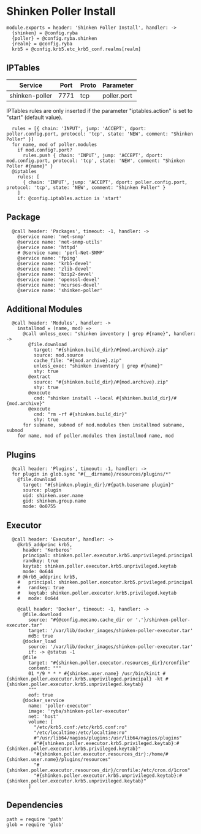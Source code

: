 
# Shinken Poller Install

    module.exports = header: 'Shinken Poller Install', handler: ->
      {shinken} = @config.ryba
      {poller} = @config.ryba.shinken
      {realm} = @config.ryba
      krb5 = @config.krb5.etc_krb5_conf.realms[realm]

## IPTables

| Service           | Port  | Proto | Parameter       |
|-------------------|-------|-------|-----------------|
|  shinken-poller   | 7771  |  tcp  |   poller.port   |

IPTables rules are only inserted if the parameter "iptables.action" is set to
"start" (default value).

      rules = [{ chain: 'INPUT', jump: 'ACCEPT', dport: poller.config.port, protocol: 'tcp', state: 'NEW', comment: "Shinken Poller" }]
      for name, mod of poller.modules
        if mod.config?.port?
          rules.push { chain: 'INPUT', jump: 'ACCEPT', dport: mod.config.port, protocol: 'tcp', state: 'NEW', comment: "Shinken Poller #{name}" }
      @iptables
        rules: [
          { chain: 'INPUT', jump: 'ACCEPT', dport: poller.config.port, protocol: 'tcp', state: 'NEW', comment: "Shinken Poller" }
        ]
        if: @config.iptables.action is 'start'

## Package

      @call header: 'Packages', timeout: -1, handler: ->
        @service name: 'net-snmp'
        @service name: 'net-snmp-utils'
        @service name: 'httpd'
        # @service name: 'perl-Net-SNMP'
        @service name: 'fping'
        @service name: 'krb5-devel'
        @service name: 'zlib-devel'
        @service name: 'bzip2-devel'
        @service name: 'openssl-devel'
        @service name: 'ncurses-devel'
        @service name: 'shinken-poller'

## Additional Modules

      @call header: 'Modules', handler: ->
        installmod = (name, mod) =>
          @call unless_exec: "shinken inventory | grep #{name}", handler: ->
            @file.download
              target: "#{shinken.build_dir}/#{mod.archive}.zip"
              source: mod.source
              cache_file: "#{mod.archive}.zip"
              unless_exec: "shinken inventory | grep #{name}"
              shy: true
            @extract
              source: "#{shinken.build_dir}/#{mod.archive}.zip"
              shy: true
            @execute
              cmd: "shinken install --local #{shinken.build_dir}/#{mod.archive}"
            @execute
              cmd: "rm -rf #{shinken.build_dir}"
              shy: true
          for subname, submod of mod.modules then installmod subname, submod
        for name, mod of poller.modules then installmod name, mod

## Plugins

      @call header: 'Plugins', timeout: -1, handler: ->
      for plugin in glob.sync "#{__dirname}/resources/plugins/*"
        @file.download
          target: "#{shinken.plugin_dir}/#{path.basename plugin}"
          source: plugin
          uid: shinken.user.name
          gid: shinken.group.name
          mode: 0o0755

## Executor

      @call header: 'Executor', handler: ->
        @krb5_addprinc krb5,
          header: 'Kerberos'
          principal: shinken.poller.executor.krb5.unprivileged.principal
          randkey: true
          keytab: shinken.poller.executor.krb5.unprivileged.keytab
          mode: 0o644
        # @krb5_addprinc krb5,
        #   principal: shinken.poller.executor.krb5.privileged.principal
        #   randkey: true
        #   keytab: shinken.poller.executor.krb5.privileged.keytab
        #   mode: 0o644

        @call header: 'Docker', timeout: -1, handler: ->
          @file.download
            source: "#{@config.mecano.cache_dir or '.'}/shinken-poller-executor.tar"
            target: '/var/lib/docker_images/shinken-poller-executor.tar'
            md5: true
          @docker_load
            source: '/var/lib/docker_images/shinken-poller-executor.tar'
            if: -> @status -1
          @file
            target: "#{shinken.poller.executor.resources_dir}/cronfile"
            content: """
            01 */9 * * * #{shinken.user.name} /usr/bin/kinit #{shinken.poller.executor.krb5.unprivileged.principal} -kt #{shinken.poller.executor.krb5.unprivileged.keytab}
            """
            eof: true
          @docker_service
            name: 'poller-executor'
            image: 'ryba/shinken-poller-executor'
            net: 'host'
            volume: [
              "/etc/krb5.conf:/etc/krb5.conf:ro"
              "/etc/localtime:/etc/localtime:ro"
              #"/usr/lib64/nagios/plugins:/usr/lib64/nagios/plugins"
              #"#{shinken.poller.executor.krb5.privileged.keytab}:#{shinken.poller.executor.krb5.privileged.keytab}"
              "#{shinken.poller.executor.resources_dir}:/home/#{shinken.user.name}/plugins/resources"
              "#{shinken.poller.executor.resources_dir}/cronfile:/etc/cron.d/1cron"
              "#{shinken.poller.executor.krb5.unprivileged.keytab}:#{shinken.poller.executor.krb5.unprivileged.keytab}"
            ]

## Dependencies

    path = require 'path'
    glob = require 'glob'
